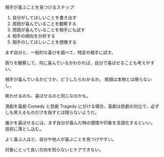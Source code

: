 相手が喜ぶことを見つけるステップ:

1. 自分がしてほしいことを書き出す
2. 周囲が喜んでいることを観察する
3. 周囲が喜んでいることを相手にも試す
4. 相手の傾向を分析する
5. 相手のしてほしいことを想像する

まず自分と、一般的な喜びを調べて、特定の相手に試す。

周りを観察して、何に喜んでいるかわかれば、自分で喜ばせることも考えやすい。

相手が喜んでいるかどうか、どうしたらわかるか。
笑顔は本物とは限らないし。

笑わせるのも、喜ばせるのと同じなのかも。

演劇を喜劇 Comedy と悲劇 Tragedy に分ける場合、喜劇は悲劇の対比で、必ずしも笑えるものだけを指すとは限らないようだ。

誰かを喜ばせるには、まず自分が喜んだ時の感情や印象を言語化するといい。
技術に落とし込む。

よく喜ぶ人ほど、自分や他人が喜ぶことを見つけやすい。

対象にとって良い方向を知らないとケアできない。

